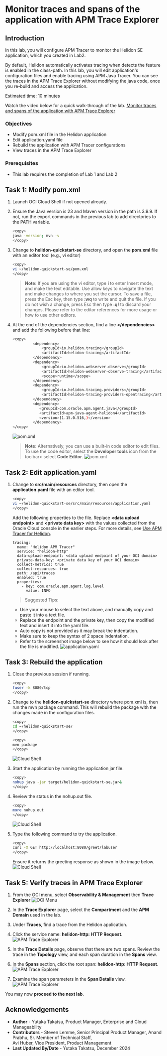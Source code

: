 # Monitor traces and spans of the application with APM Trace Explorer

## Introduction

In this lab, you will configure APM Tracer to monitor the Helidon SE application, which you created in Lab2. 

By default, Helidon automatically activates tracing when detects the feature is enabled in the class-path. In this lab, you will edit application's configuration files and enable tracing using APM Java Tracer. You can see the traces in the APM Trace Explorer without modifying the java code, once you re-build and access the application.  

Estimated time: 10 minutes

Watch the video below for a quick walk-through of the lab.
[Monitor traces and spans of the application with APM Trace Explorer](videohub:1_5ffnikzh)

### Objectives

* Modify pom.xml file in the Helidon application
* Edit application.yaml file
* Rebuild the application with APM Tracer configurations
* View traces in the APM Trace Explorer


### Prerequisites

* This lab requires the completion of Lab 1 and Lab 2

## Task 1: Modify pom.xml

1. Launch OCI Cloud Shell if not opened already.

2. Ensure the Java version is 23 and Maven version in the path is 3.9.9. If not, run the export commands in the previous lab to add directories to the PATH variable. 
	``` bash
	<copy>
	java -version; mvn -v
	</copy>
	```

3. Change to **helidon-quickstart-se** directory, and open the **pom.xml** file with an editor tool (e.g., vi editor)
	``` bash
	<copy>
	vi ~/helidon-quickstart-se/pom.xml
	</copy>
	```

	  >**Note:** If you are using the vi editor, type **i** to enter Insert mode, and make the text editable. Use allow keys to navigate the text and make changes to where you set the cursor. To save a file, press the Esc key, then type **:wq** to write and quit the file. If you do not wish a change, press Esc then type **:q!** to discard your changes. Please refer to the editor references for more usage or how to use other editors.


4.	At the end of the dependencies section, find a line **&lt;/dependencies&gt;** and add the following before that line:

	``` bash
	<copy>           
			 <dependency>
                 <groupId>io.helidon.tracing</groupId>
                 <artifactId>helidon-tracing</artifactId>
             </dependency>
             <dependency>
                 <groupId>io.helidon.webserver.observe</groupId>
                 <artifactId>helidon-webserver-observe-tracing</artifactId>
                 <scope>runtime</scope>
             </dependency>
             <dependency>
                 <groupId>io.helidon.tracing.providers</groupId>
                 <artifactId>helidon-tracing-providers-opentracing</artifactId>
             </dependency>
             <dependency>
                <groupId>com.oracle.apm.agent.java</groupId>
                <artifactId>apm-java-agent-helidon4</artifactId>
                <version>[1.15.0.516,)</version>
             </dependency>
	</copy>
	```

	![pom.xml](images/1-4-pomxml.png " ")

	  >**Note:** Alternatively, you can use a built-in code editor to edit files. To use the code editor, select the **Developer tools** icon from the toolbar>  select **Code Editor**.
			![pom.xml](images/1-1-2-pomxml.png " ")

## Task 2: Edit application.yaml

1.	Change to **src/main/resources** directory, then open the **application.yaml** file with an editor tool.

	``` bash
	<copy>
	vi ~/helidon-quickstart-se/src/main/resources/application.yaml
	</copy>
	```
	Add the following properties to the file. Replace **&lt;data upload endpoint&gt;** and **&lt;private data key&gt;** with the values collected from the Oracle Cloud console in the earlier steps. For more details, see [Use APM Tracer for Helidon](https://docs.oracle.com/en-us/iaas/application-performance-monitoring/doc/use-apm-tracer-helidon.html).  


		tracing:
		  name: "Helidon APM Tracer"
		  service: "helidon-http"
		  data-upload-endpoint: <data upload endpoint of your OCI domain>
		  private-data-key: <private data key of your OCI domain>
		  collect-metrics: true
		  collect-resources: true
		  path: /api/traces
		  enabled: true
		  properties:
		    - key: com.oracle.apm.agent.log.level
		      value: INFO

	>Suggested Tips:
	- Use your mouse to select the text above, and manually copy and paste it into a text file.
	- Replace the endpoint and the private key, then copy the modified text and insert it into the yaml file.
	- Auto copy is not provided as it may break the indentation.
	- Make sure to keep the syntax of 2 space indentation.
	- Refer to the screenshot image below to see how it should look after the file is modified.
	![application.yaml](images/2-1-applicationyaml.png " ")


## Task 3: Rebuild the application

1.	Close the previous session if running.  
	``` bash
	<copy>
	fuser -k 8080/tcp
	</copy>
	```

2.	Change to the **helidon-quickstart-se** directory where pom.xml is, then run the mvn package command. This will rebuild the package with the changes made in the configuration files.

	``` bash
	<copy>
	cd ~/helidon-quickstart-se/
	</copy>
	```
	``` bash
	<copy>
	mvn package
	</copy>
	```

	![Cloud Shell](images/3-2-mvn-package.png " ")


3.	Start the application by running the application jar file.
	``` bash
	<copy>
	nohup java -jar target/helidon-quickstart-se.jar&
	</copy>
	```
4.	Review the status in the nohup.out file.
	``` bash
	<copy>
	more nohup.out
	</copy>
	```
	![Cloud Shell](images/3-4-verify-webserver-status.png " ")

5.	Type the following command to try the application.

	``` bash
	<copy>
	curl -X GET http://localhost:8080/greet/labuser
	</copy>
	```
	Ensure it returns the greeting response as shown in the image below.
	![Cloud Shell](images/3-5-hello-joe.png " ")

## Task 5: Verify traces in APM Trace Explorer

1.	From the OCI menu, select **Observability & Management** then **Trace Explorer**
	![OCI Menu](images/5-1-oci_menu.png " ")

2.	In the **Trace Explorer** page, select the **Compartment** and the **APM Domain** used in the lab.
3.	Under **Traces**, find a trace from the Helidon application.
4.	Click the service name: **helidon-http: HTTP Request**.
	![APM Trace Explorer](images/5-4-trace_explorer.png " ")
5.	In the **Trace Details** page, observe that there are two spans. Review the trace in the **Topology** view, and each span duration in the **Spans** view.
6.	In the **Spans** section, click the root span: **helidon-http: HTTP Request**.
	![APM Trace Explorer](images/5-6-trace_details.png " ")
7.	Examine the span parameters in the **Span Details** view.
	![APM Trace Explorer](images/5-7-span-details.png " ")


You may now **proceed to the next lab**.

## Acknowledgements

- **Author** - Yutaka Takatsu, Product Manager, Enterprise and Cloud Manageability
- **Contributors** - Steven Lemme, Senior Principal Product Manager,
Anand Prabhu, Sr. Member of Technical Staff,  
Avi Huber, Vice President, Product Management
- **Last Updated By/Date** - Yutaka Takatsu, December 2024
